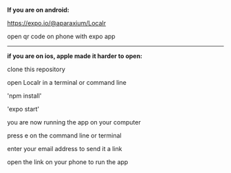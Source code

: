 **If you are on android:**

https://expo.io/@aparaxium/Localr

open qr code on phone with expo app


____________________________________________________



**if you are on ios, apple made it harder to open:**

clone this repository

open Localr in a terminal or command line

'npm install'

'expo start'

you are now running the app on your computer

press e on the command line or terminal

enter your email address to send it a link

open the link on your phone to run the app
